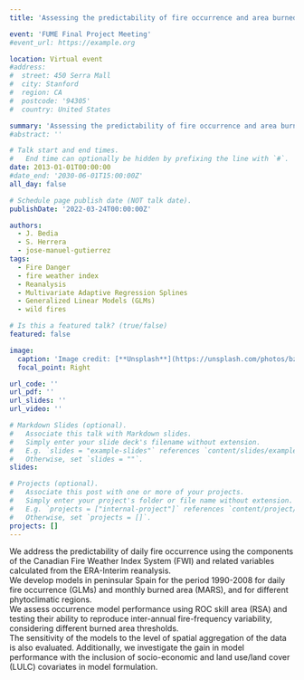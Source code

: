 ```yaml
---
title: 'Assessing the predictability of fire occurrence and area burned across phytoclimatic regions in Spain'

event: 'FUME Final Project Meeting'
#event_url: https://example.org

location: Virtual event
#address:
#  street: 450 Serra Mall
#  city: Stanford
#  region: CA
#  postcode: '94305'
#  country: United States

summary: 'Assessing the predictability of fire occurrence and area burned across phytoclimatic regions in Spain'
#abstract: ''

# Talk start and end times.
#   End time can optionally be hidden by prefixing the line with `#`.
date: 2013-01-01T00:00:00
#date_end: '2030-06-01T15:00:00Z'
all_day: false

# Schedule page publish date (NOT talk date).
publishDate: '2022-03-24T00:00:00Z'

authors: 
  - J. Bedia
  - S. Herrera
  - jose-manuel-gutierrez
tags: 
  - Fire Danger
  - fire weather index
  - Reanalysis
  - Multivariate Adaptive Regression Splines
  - Generalized Linear Models (GLMs)
  - wild fires

# Is this a featured talk? (true/false)
featured: false

image:
  caption: 'Image credit: [**Unsplash**](https://unsplash.com/photos/bzdhc5b3Bxs)'
  focal_point: Right

url_code: ''
url_pdf: ''
url_slides: ''
url_video: ''

# Markdown Slides (optional).
#   Associate this talk with Markdown slides.
#   Simply enter your slide deck's filename without extension.
#   E.g. `slides = "example-slides"` references `content/slides/example-slides.md`.
#   Otherwise, set `slides = ""`.
slides:

# Projects (optional).
#   Associate this post with one or more of your projects.
#   Simply enter your project's folder or file name without extension.
#   E.g. `projects = ["internal-project"]` references `content/project/deep-learning/index.md`.
#   Otherwise, set `projects = []`.
projects: []
---
```


<p>We address the predictability of daily fire occurrence using the components of the Canadian Fire Weather Index System (FWI) and related variables calculated from the ERA-Interim reanalysis.<br />
We develop models in peninsular Spain for the period 1990-2008 for daily fire occurrence (GLMs) and monthly burned area (MARS), and for different phytoclimatic regions.<br />
We assess occurrence model performance using ROC skill area (RSA) and testing their ability to reproduce inter-annual fire-frequency variability, considering different burned area thresholds.<br />
The sensitivity of the models to the level of spatial aggregation of the data is also evaluated. Additionally, we investigate the gain in model performance with the inclusion of socio-economic and land use/land cover (LULC) covariates in model formulation.</p>
